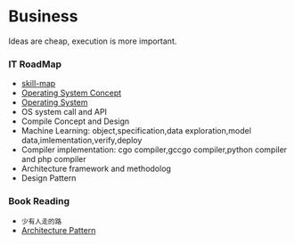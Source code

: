 # Business
Ideas are cheap, execution is more important.

### IT RoadMap
- [skill-map](https://github.com/TeamStuQ/skill-map)
- [Operating System Concept](http://faculty.salina.k-state.edu/tim/ossg/index.html)
- [Operating System](https://www.tutorialspoint.com/operating_system/index.htm)
- OS system call and API
- Compile Concept and Design
- Machine Learning: object,specification,data exploration,model data,imlementation,verify,deploy
- Compiler implementation: cgo compiler,gccgo compiler,python compiler and php compiler
- Architecture framework and methodolog
- Design Pattern


### Book Reading

- `少有人走的路`
- [Architecture Pattern](https://www.martinfowler.com/eaaCatalog/)
